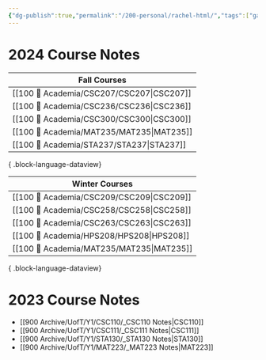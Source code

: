 ```yaml
---
{"dg-publish":true,"permalink":"/200-personal/rachel-html/","tags":["gardenEntry"],"created":"2023-10-17T13:57:36.956-07:00","updated":"2024-06-22T17:22:56.496-07:00"}
---
```


# 2024 Course Notes

| Fall Courses                                 |
| -------------------------------------------- |
| [[100 📒 Academia/CSC207/CSC207\|CSC207]] |
| [[100 📒 Academia/CSC236/CSC236\|CSC236]] |
| [[100 📒 Academia/CSC300/CSC300\|CSC300]] |
| [[100 📒 Academia/MAT235/MAT235\|MAT235]] |
| [[100 📒 Academia/STA237/STA237\|STA237]] |

{ .block-language-dataview}

| Winter Courses                               |
| -------------------------------------------- |
| [[100 📒 Academia/CSC209/CSC209\|CSC209]] |
| [[100 📒 Academia/CSC258/CSC258\|CSC258]] |
| [[100 📒 Academia/CSC263/CSC263\|CSC263]] |
| [[100 📒 Academia/HPS208/HPS208\|HPS208]] |
| [[100 📒 Academia/MAT235/MAT235\|MAT235]] |

{ .block-language-dataview}

# 2023 Course Notes

- [[900 Archive/UofT/Y1/CSC110/_CSC110 Notes\|CSC110]]
- [[900 Archive/UofT/Y1/CSC111/_CSC111 Notes\|CSC111]]
- [[900 Archive/UofT/Y1/STA130/_STA130 Notes\|STA130]]
- [[900 Archive/UofT/Y1/MAT223/_MAT223 Notes\|MAT223]]
